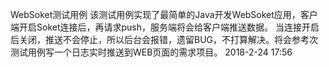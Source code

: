 WebSoket测试用例
该测试用例实现了最简单的Java开发WebSoket应用，客户端开启Soket连接后，再请求push，服务端将会给客户端推送数据。
当连接开启后关闭，推送不会停止，所以后台会报错，遗留BUG，不打算解决。将会参考次测试用例写一个日志实时推送到WEB页面的需求项目。
2018-2-24 17:56
